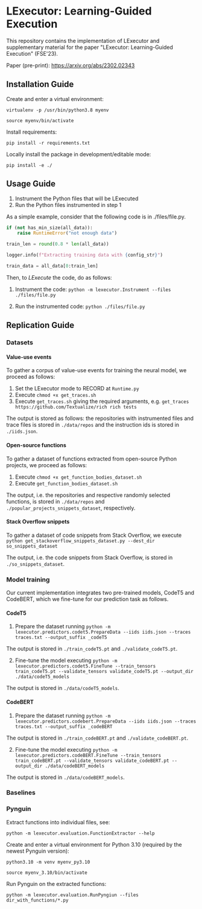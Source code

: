 # LExecutor: Learning-Guided Execution

This repository contains the implementation of LExecutor and supplementary material for the paper "LExecutor: Learning-Guided Execution" (FSE'23).

Paper (pre-print): https://arxiv.org/abs/2302.02343

## Installation Guide

Create and enter a virtual environment:

`virtualenv -p /usr/bin/python3.8 myenv`

`source myenv/bin/activate`

Install requirements:

`pip install -r requirements.txt`

Locally install the package in development/editable mode:

`pip install -e ./`

## Usage Guide

1. Instrument the Python files that will be LExecuted
2. Run the Python files instrumented in step 1

As a simple example, consider that the following code is in ./files/file.py. 

```python
if (not has_min_size(all_data)):
    raise RuntimeError("not enough data")

train_len = round(0.8 * len(all_data))

logger.info(f"Extracting training data with {config_str}")

train_data = all_data[0:train_len]
```
Then, to *LExecute* the code, do as follows:

1. Instrument the code:
`python -m lexecutor.Instrument --files ./files/file.py`

2. Run the instrumented code:
`python ./files/file.py`

## Replication Guide

### Datasets

#### Value-use events

To gather a corpus of value-use events for training the neural model, we proceed as follows:

1. Set the LExecutor mode to RECORD at `Runtime.py`
2. Execute `chmod +x get_traces.sh`
3. Execute `get_traces.sh` giving the required arguments, e.g. `get_traces https://github.com/Textualize/rich rich tests`

The output is stored as follows: the repositories with instrumented files and trace files is stored in `./data/repos` and the instruction ids is stored in `./iids.json`.

#### Open-source functions

To gather a dataset of functions extracted from open-source Python projects, we proceed as follows:

1. Execute `chmod +x get_function_bodies_dataset.sh`
2. Execute `get_function_bodies_dataset.sh`

The output, i.e. the repositories and respective randomly selected functions, is stored in `./data/repos` and `./popular_projects_snippets_dataset`, respectively.

#### Stack Overflow snippets

To gather a dataset of code snippets from Stack Overflow, we execute `python get_stackoverflow_snippets_dataset.py --dest_dir so_snippets_dataset`

The output, i.e. the code snippets from Stack Overflow, is stored in `./so_snippets_dataset`.

### Model training

Our current implementation integrates two pre-trained models, CodeT5 and CodeBERT, which we fine-tune for our prediction task as follows.

#### CodeT5

1. Prepare the dataset running `python -m lexecutor.predictors.codet5.PrepareData --iids iids.json --traces traces.txt --output_suffix _codeT5`

The output is stored in `./train_codeT5.pt` and `./validate_codeT5.pt`.

2. Fine-tune the model executing `python -m lexecutor.predictors.codet5.FineTune --train_tensors train_codeT5.pt --validate_tensors validate_codeT5.pt --output_dir ./data/codeT5_models`

The output is stored in `./data/codeT5_models`.

#### CodeBERT

1. Prepare the dataset running `python -m lexecutor.predictors.codebert.PrepareData --iids iids.json --traces traces.txt --output_suffix _codeBERT`

The output is stored in `./train_codeBERT.pt` and `./validate_codeBERT.pt`.

2. Fine-tune the model executing `python -m lexecutor.predictors.codeBERT.FineTune --train_tensors train_codeBERT.pt --validate_tensors validate_codeBERT.pt --output_dir ./data/codeBERT_models`

The output is stored in `./data/codeBERT_models`.

### Baselines

### Pynguin

Extract functions into individual files, see:

`python -m lexecutor.evaluation.FunctionExtractor --help`

Create and enter a virtual environment for Python 3.10 (required by the newest Pynguin version):

`python3.10 -m venv myenv_py3.10`

`source myenv_3.10/bin/activate`

Run Pynguin on the extracted functions:

`python -m lexecutor.evaluation.RunPyngiun --files dir_with_functions/*.py`


